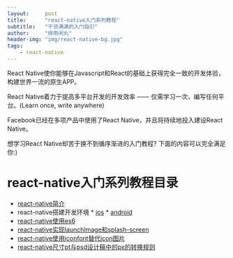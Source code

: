 ```yaml
---
layout:     post
title:      "react-native入门系列教程"
subtitle:   "干货满满的入门指引"
author:     "绯雨闲丸"
header-img: "img/react-native-bg.jpg"
tags:
    - react-native
---
```


>

React Native使你能够在Javascript和React的基础上获得完全一致的开发体验，构建世界一流的原生APP。

React Native着力于提高多平台开发的开发效率 —— 仅需学习一次，编写任何平台。(Learn once, write anywhere)

Facebook已经在多项产品中使用了React Native，并且将持续地投入建设React Native。

想学习React Native却苦于换不到循序渐进的入门教程? 下面的内容可以完全满足你:)


# react-native入门系列教程目录

*   [react-native简介][1]
*   react-native搭建开发环境
        * [ios][2]
        * [android][3]
*   [react-native使用es6][7]
*   [react-native实现launchImage和splash-screen][5]
*   [react-native使用iconfont替代icon图片][6]
*   [react-native尺寸pt与psd设计稿中的px的转换规则][4]





[1]: http://cyqresig.github.io/2016/06/27/react-native-intro/
[2]: http://cyqresig.github.io/2016/06/27/react-native-requirement/
[3]: http://cyqresig.github.io/2016/06/27/react-native-requirement-android/
[4]: http://cyqresig.github.io/2016/06/30/react-native-pt-px-translation/
[5]: http://cyqresig.github.io/2016/06/30/react-native-splash-screen/
[6]: http://cyqresig.github.io/2016/07/01/react-native-iconfont/
[7]: http://cyqresig.github.io/2016/05/06/es6-react-native/



